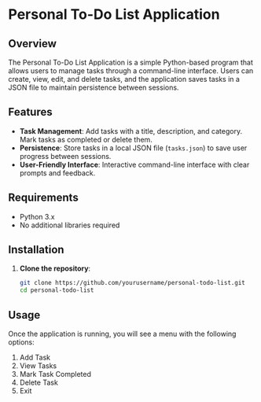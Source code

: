 # Personal To-Do List Application

## Overview
The Personal To-Do List Application is a simple Python-based program that allows users to manage tasks through a command-line interface. Users can create, view, edit, and delete tasks, and the application saves tasks in a JSON file to maintain persistence between sessions.

## Features
- **Task Management**: Add tasks with a title, description, and category. Mark tasks as completed or delete them.
- **Persistence**: Store tasks in a local JSON file (`tasks.json`) to save user progress between sessions.
- **User-Friendly Interface**: Interactive command-line interface with clear prompts and feedback.

## Requirements
- Python 3.x
- No additional libraries required

## Installation
1. **Clone the repository**:
   ```bash
   git clone https://github.com/yourusername/personal-todo-list.git
   cd personal-todo-list
##   Usage
Once the application is running, you will see a menu with the following options:

1. Add Task
2. View Tasks
3. Mark Task Completed
4. Delete Task
5. Exit
   
